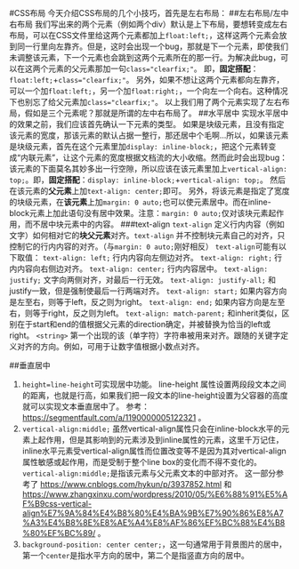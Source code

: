 #CSS布局
今天介绍CSS布局的几个小技巧，首先是左右布局：
##左右布局/左中右布局
我们写出来的两个元素（例如两个div）默认是上下布局，要想转变成左右布局，可以在CSS文件里给这两个元素都加上```float:left;```，这样这两个元素会放到同一行里向左靠齐。但是，这时会出现一个bug，那就是下一个元素，即使我们未调整该元素，下一个元素也会跳到这两个元素所在的那一行。为解决此bug，可以在这两个元素的父元素那加一句```class="clearfix;"```。
即，**固定搭配**：```float:left;```+```class="clearfix;"```。
另外，如果不想让这两个元素都向左靠齐，可以一个加```float:left;```，另一个加```float:right;```，一个向左一个向右。这种情况下也别忘了给父元素加```class="clearfix;"```。
以上我们用了两个元素实现了左右布局，假如是三个元素呢？那就是所谓的左中右布局了。
##水平居中
实现水平居中的效果之前，我们应该首先确认一下元素的类型。
如果是块级元素，且没有指定该元素的宽度，那该元素的默认占据一整行，那还居中个毛啊...所以，如果该元素是块级元素，首先在这个元素里加```display: inline-block;```，把这个元素转变成“内联元素”，让这个元素的宽度根据文档流的大小收缩。然而此时会出现bug：该元素的下面莫名其妙多出一行空隙，所以应该在该元素里加上```vertical-align: top;```。即，**固定搭配**：```display: inline-block;```+```vertical-align: top;```。
然后在该元素的**父元素**上加```text-align: center;```即可。
另外，将该元素是指定了宽度的块级元素，在**该元素**上加```margin: 0 auto;```也可以使元素居中。而在inline-block元素上加此语句没有居中效果。注意：```margin: 0 auto;```仅对该块元素起作用，而不居中块元素中的内容。
###text-align
```text-align``` 定义行内内容（例如文字）如何相对它的**块父元素**对齐。```text-align``` 并不控制块元素自己的对齐，只控制它的行内内容的对齐。（与```margin: 0 auto;```刚好相反）
```text-align```可能有以下取值：
```text-align: left;```
行内内容向左侧边对齐。
```text-align: right;```
行内内容向右侧边对齐。
```text-align: center;```
行内内容居中。
```text-align: justify;```
文字向两侧对齐，对最后一行无效。
```text-align: justify-all;```
和justify一致，但是强制使最后一行两端对齐。
```text-align: start;```
如果内容方向是左至右，则等于left，反之则为right。
```text-align: end;```
如果内容方向是左至右，则等于right，反之则为left。
```text-align: match-parent;```
和inherit类似，区别在于start和end的值根据父元素的direction确定，并被替换为恰当的left或right。
```<string>```
第一个出现的该（单字符）字符串被用来对齐。跟随的关键字定义对齐的方向。例如，可用于让数字值根据小数点对齐。

##垂直居中
1. ```height=line-height```可实现居中功能。
line-height 属性设置两段段文本之间的距离，也就是行高，如果我们把一段文本的line-height设置为父容器的高度就可以实现文本垂直居中了。
参考： https://segmentfault.com/a/1190000005122321 。
2. ```vertical-align:middle;```
虽然vertical-align属性只会在inline-block水平的元素上起作用，但是其影响到的元素涉及到inline属性的元素，这里千万记住，inline水平元素受vertical-align属性而位置改变等不是因为其对vertical-align属性敏感或起作用，而是受制于整个line box的变化而不得不变化的。
```vertical-align:middle;```是指该元素与父元素文本的中部对齐。
这一部分参考了 https://www.cnblogs.com/hykun/p/3937852.html 和 https://www.zhangxinxu.com/wordpress/2010/05/%E6%88%91%E5%AF%B9css-vertical-align%E7%9A%84%E4%B8%80%E4%BA%9B%E7%90%86%E8%A7%A3%E4%B8%8E%E8%AE%A4%E8%AF%86%EF%BC%88%E4%B8%80%EF%BC%89/ 。
3. ```background-position: center center;```，这一句通常用于背景图片的居中，第一个```center```是指水平方向的居中，第二个是指竖直方向的居中。


